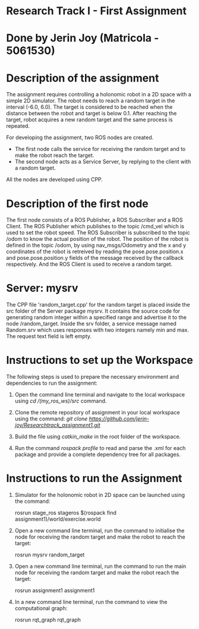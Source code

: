 # Research Track I - First Assignment

# Done by Jerin Joy (Matricola - 5061530)

# Description of the assignment

The assignment requires controlling a holonomic robot in a 2D space with a simple 2D simulator. The robot needs to reach a random target in the interval (-6.0, 6.0). The target is considered to be reached when the distance between the robot and target is below 0.1. After reaching the target, robot acquires a new random target and the same process is repeated.

For developing the assignment, two ROS nodes are created. 
- The first node calls the service for receiving the random target and to make the robot reach the target.
- The second node acts as a Service Server, by replying to the client with a random target.

All the nodes are developed using CPP.

# Description of the first node  

The first node consists of a ROS Publisher, a ROS Subscriber and a ROS Client. The ROS Publisher which publishes to the topic /cmd_vel which is used to set the robot speed. The ROS Subscriber is subscribed to the topic /odom to know the actual position of the robot. The position of the robot is defined in the topic /odom, by using nav_msgs/Odometry and the x and y coordinates of the robot is retreived by reading the pose.pose.position.x and pose.pose.position.y fields of the message received by the callback respectively. And the ROS Client is used to receive a random target.

# Server: mysrv

The CPP file 'random_target.cpp' for the random target is placed inside the src folder of the Server package mysrv. It contains the source code for generating random integer within a specified range and advertise it to the node /random_target. Inside the srv folder, a service message named Random.srv which uses responses with two integers namely min and max. The request text field is left empty.

# Instructions to set up the Workspace

The following steps is used to prepare the necessary environment and dependencies to run the assignment:

1. Open the command line terminal and navigate to the local workspace using *cd /<name of the ws>(my_ros_ws)/src* command.

2. Clone the remote repository of assignment in your local workspace using the command: *git clone https://github.com/jerin-joy/Researchtrack_assignment1.git*

3. Build the file using *catkin_make* in the root folder of the workspace.

4. Run the command *rospack profile* to read and parse the .xml for each package and provide a complete dependency tree for all packages.

# Instructions to run the Assignment

1. Simulator for the holonomic robot in 2D space can be launched using the command:

	rosrun stage_ros stageros $(rospack find assignment1)/world/exercise.world

2. Open a new command line terminal, run the command to initialise the node for receiving the random target and make the robot to reach the target:

	rosrun mysrv random_target

3. Open a new command line terminal, run the command to run the main node for receiving the random target and make the robot reach the target:

	rosrun assignment1 assignment1

4. In a new command line terminal, run the command to view the computational graph:

	rosrun rqt_graph rqt_graph
